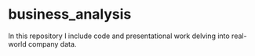 # business_analysis
In this repository I include code and presentational work delving into real-world company data.
